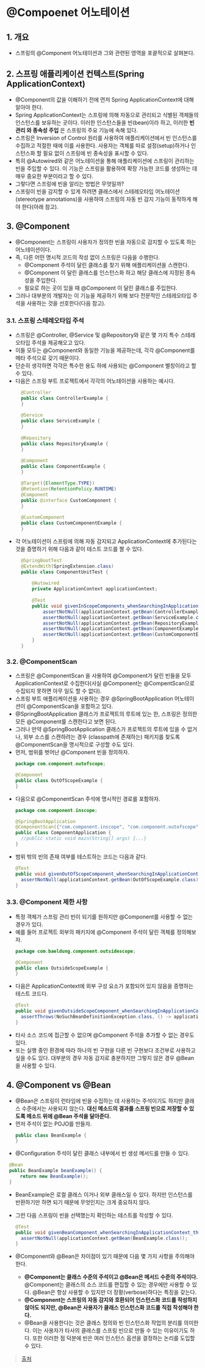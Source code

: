 # @Compoenet 어노테이션

## 1. 개요

* 스프링의 @Component 어노테이션과 그와 관련된 영역을 포괄적으로 살펴본다. 

[comment]: <> (* 또한 일부 스프링 코어 기능와 통합하는 데 사용되는 방법들과 몇몇 이점들에 대해서도 살펴보려 한다.)



## 2. 스프링 애플리케이션 컨텍스트(Spring ApplicationContext)

* @Component의 값을 이해하기 전에 먼저 Spring ApplicationContext에 대해 알아야 한다.
* Spring ApplicationContext는 스프링에 의해 자동으로 관리되고 식별된 객체들의 인스턴스를 보유하는 곳이다. 이러한 인스턴스들을 빈(bean)이라 하고, 이러한 **빈 관리 와 종속성 주입** 은 스프링의 주요 기능에 속해 있다.
* 스프링은 Inversion of Control 원리를 사용하여 애플리케이션에서 빈 인스턴스를 수집하고 적절한 때에 이를 사용한다. 사용자는 객체를 따로 설정(setup)하거나 인스턴스화 할 필요 없이 스프링에 빈 종속성을 표시할 수 있다.
* 특히 @Autowired와 같은 어노테이션을 통해 애플리케이션에 스프링이 관리하는 빈을 주입할 수 있다. 이 기능은 스프링을 활용하여 확장 가능한 코드를 생성하는 데 매우 중요한 부분이라고 할 수 있다.
* 그렇다면 스프링에 빈을 알리는 방법은 무엇일까?
* 스프링이 빈을 감지할 수 있게 하려면 클래스에서 스테레오타입 어노테이션(stereotype annotations)을 사용하여 스프링의 자동 빈 감지 기능이 동작하게 해야 한다(아래 참고).



## 3. @Component

* @Component는 스프링이 사용자가 정의한 빈을 자동으로 감지할 수 있도록 하는 어노테이션이다.
* 즉, 다른 어떤 명시적 코드의 작성 없이 스프링은 다음을 수행한다.
  * @Component 주석이 달린 클래스를 찾기 위해 애플리케이션을 스캔한다.
  * @Component 이 달린 클래스를 인스턴스화 하고 해당 클래스에 지정된 종속성을 주입한다.
  * 필요로 하는 곳이 있을 때 @Component 이 달린 클래스를 주입한다.
* 그러나 대부분의 개발자는 이 기능을 제공하기 위해 보다 전문적인 스테레오타입 주석을 사용하는 것을 선호한다(다음 참고).

### 3.1. 스프링 스테레오타입 주석

* 스프링은 @Controller, @Service 및 @Repository와 같은 몇 가지 특수 스테레오타입 주석을 제공해오고 있다. 
* 이들 모두는 @Component와 동일한 기능을 제공하는데, 각각 @Component를 메타 주석으로 갖기 때문이다. 
* 단순히 생각하면 각각은 특수한 용도 하에 사용되는 @Component 별칭이라고 할 수 있다.
* 다음은 스프링 부트 프로젝트에서 각각의 어노테이션을 사용하는 예시다.
  ```java
    @Controller
    public class ControllerExample {
    }
    
    @Service
    public class ServiceExample {
    }
    
    @Repository
    public class RepositoryExample {
    }
    
    @Component
    public class ComponentExample {
    }
  ```
  ```java
    @Target({ElementType.TYPE})
    @Retention(RetentionPolicy.RUNTIME)
    @Component
    public @interface CustomComponent {
    }
    
    @CustomComponent
    public class CustomComponentExample {
    }
  ```
* 각 어노테이션이 스프링에 의해 자동 감지되고 ApplicationContext에 추가된다는 것을 증명하기 위해 다음과 같이 테스트 코드를 짤 수 있다.
  ```java
    @SpringBootTest
    @ExtendWith(SpringExtension.class)
    public class ComponentUnitTest {
    
        @Autowired
        private ApplicationContext applicationContext;
    
        @Test
        public void givenInScopeComponents_whenSearchingInApplicationContext_thenFindThem() {
            assertNotNull(applicationContext.getBean(ControllerExample.class));
            assertNotNull(applicationContext.getBean(ServiceExample.class));
            assertNotNull(applicationContext.getBean(RepositoryExample.class));
            assertNotNull(applicationContext.getBean(ComponentExample.class));
            assertNotNull(applicationContext.getBean(CustomComponentExample.class));
        }
    }
  ```
  
### 3.2. @ComponentScan

* 스프링은 @ComponentScan 을 사용하여 @Component가 달린 빈들을 모두 ApplicationContext로 수집한다(사실 @Component는 @CompentScan으로 수집되지 못하면 아무 일도 할 수 없다).
* 스프링 부트 애플리케이션을 사용하는 경우 @SpringBootApplication 어노테이션이 @ComponentScan을 포함하고 있다.
* @SpringBootApplication 클래스가 프로젝트의 루트에 있는 한, 스프링은 정의한 모든 @Component를 스캔한다고 보면 된다.
* 그러나 만약 @SpringBootApplication 클래스가 프로젝트의 루트에 있을 수 없거나, 외부 소스를 스캔하려는 경우 (classpath에 존재하는) 패키지를 찾도록 @ComponentScan을 명시적으로 구성할 수도 있다.
* 먼저, 범위를 벗어난 @Component 빈을 정의하자.
  ```java
  package com.component.outofscope;

  @Component
  public class OutOfScopeExample {
  }
  ```
* 다음으로 @ComponentScan 주석에 명시적인 경로를 포함하자.
  ```java
  package com.component.inscope;

  @SpringBootApplication
  @ComponentScan({"com.component.inscope", "com.component.outofscope"})
  public class ComponentApplication {
    //public static void main(String[] args) {...}
  }
  ```
* 범위 밖의 빈의 존재 여부를 테스트하는 코드는 다음과 같다.
  ```java
  @Test
  public void givenOutOfScopeComponent_whenSearchingInApplicationContext_thenFindIt() {
    assertNotNull(applicationContext.getBean(OutOfScopeExample.class));
  }
  ```
  
### 3.3. @Component 제한 사항

* 특정 객체가 스프링 관리 빈이 되기를 원하지만 @Component를 사용할 수 없는 경우가 있다.
* 예를 들어 프로젝트 외부의 패키지에 @Component 주석이 달린 객체를 정의해보자.
  ```java
  package com.baeldung.component.outsidescope;

  @Component
  public class OutsideScopeExample {
  }
  ```
* 다음은 ApplicationContext에 외부 구성 요소가 포함되어 있지 않음을 증명하는 테스트 코드다.
  ```java
  @Test
  public void givenOutsideScopeComponent_whenSearchingInApplicationContext_thenFail() {
    assertThrows(NoSuchBeanDefinitionException.class, () -> applicationContext.getBean(OutsideScopeExample.class));
  }
  ```
* 타사 소스 코드에 접근할 수 없으며 @Component 주석을 추가할 수 없는 경우도 있다. 
* 또는 실행 중인 환경에 따라 하나의 빈 구현을 다른 빈 구현보다 조건부로 사용하고 싶을 수도 있다. 대부분의 경우 자동 감지로 충분하지만 그렇지 않은 경우 @Bean을 사용할 수 있다.



## 4. @Component vs @Bean

* @Bean은 스프링이 런타임에 빈을 수집하는 데 사용하는 주석이기도 하지만 클래스 수준에서는 사용되지 않는다. **대신 메소드의 결과를 스프링 빈으로 저장할 수 있도록 메소드 위에 @Bean 주석을 달아준다.**
* 먼저 주석이 없는 POJO를 만들자.
  ```java
  public class BeanExample {
  }
  ```
* @Configuration 주석이 달린 클래스 내부에서 빈 생성 메서드를 만들 수 있다.
 ```java
  @Bean
  public BeanExample beanExample() {
      return new BeanExample();
  }
  ```
* BeanExample은 로컬 클래스 이거나 외부 클래스일 수 있다. 하지만 인스턴스를 반환하기만 하면 되기 때문에 무엇인지는 크게 중요하지 않다.
* 그런 다음 스프링이 빈을 선택했는지 확인하는 테스트를 작성할 수 있다.
  ```java
  @Test
  public void givenBeanComponent_whenSearchingInApplicationContext_thenFindIt() {
    assertNotNull(applicationContext.getBean(BeanExample.class));
  }
  ```
  
* @Component와 @Bean은 차이점이 있기 때문에 다음 몇 가지 사항을 주의해야 한다.
  * **@Component는 클래스 수준의 주석이고 @Bean은 메서드 수준의 주석이다.** @Component는 클래스의 소스 코드를 편집할 수 있는 경우에만 사용할 수 있다. @Bean은 항상 사용할 수 있지만 더 장황(verbose)하다는 특징을 갖는다.
  * **@Component는 스프링의 자동 감지와 호환되어 인스턴스화 코드를 작성하지 않아도 되지만, @Bean은 사용자가 클래스 인스턴스화 코드를 직접 작성해야 한다.**
  * @Bean을 사용한다는 것은 클래스 정의와 빈 인스턴스화 작업의 분리를 의미한다. 이는 사용자가 타사의 클래스를 스프링 빈으로 만들 수 있는 이유이기도 하다. 또한 이러한 점 덕분에 빈은 여러 인스턴스 옵션을 결정하는 논리를 도입할 수 있다.
  
> [출처](https://www.baeldung.com/spring-component-annotation)
